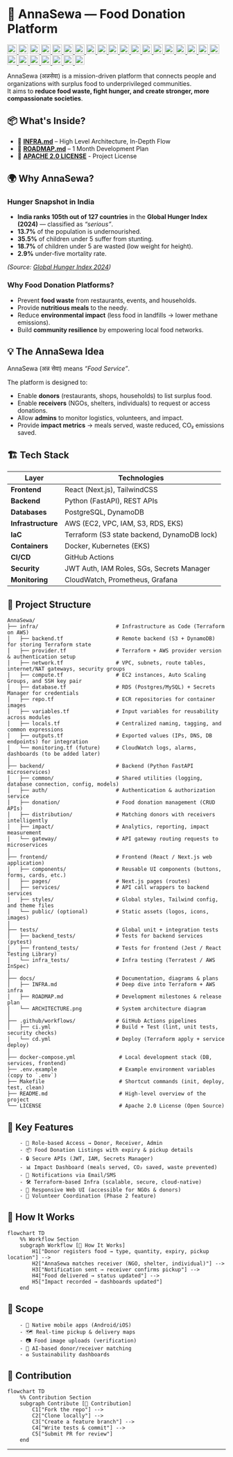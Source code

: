 # 🍲 AnnaSewa — Food Donation Platform
<p align="left">

  <!-- License -->
  <a href="https://opensource.org/licenses/Apache-2.0">
    <img src="https://img.shields.io/badge/License-Apache_2.0-blue?style=flat-square&logo=apache" alt="License" style="height:22px;">
  </a>

  <!-- Project Status -->
  <img src="https://img.shields.io/badge/Status-Active-brightgreen?style=flat-square" alt="Status" style="height:22px;">

  <!-- Contributions -->
  <a href="https://github.com/MrCh0p808/AnnaSewa?tab=readme-ov-file#-contribution">
    <img src="https://img.shields.io/badge/Contributions-Welcome-blueviolet?style=flat-square&logo=github" alt="Contributions" style="height:22px;">
  </a>

  <!-- Frontend -->
  <a href="https://react.dev/">
    <img src="https://img.shields.io/badge/Frontend-React-61DAFB?style=flat-square&logo=react&logoColor=black" alt="React" style="height:22px;">
  </a>
  <a href="https://nextjs.org/docs">
    <img src="https://img.shields.io/badge/Frontend-Next.js-000000?style=flat-square&logo=nextdotjs&logoColor=white" alt="Next.js" style="height:22px;">
  </a>
  <a href="https://tailwindcss.com/docs">
    <img src="https://img.shields.io/badge/UI-TailwindCSS-38B2AC?style=flat-square&logo=tailwindcss&logoColor=white" alt="TailwindCSS" style="height:22px;">
  </a>

  <!-- Backend -->
  <a href="https://www.python.org/doc/">
    <img src="https://img.shields.io/badge/Backend-Python-3776AB?style=flat-square&logo=python&logoColor=white" alt="Python" style="height:22px;">
  </a>
  <a href="https://fastapi.tiangolo.com/">
    <img src="https://img.shields.io/badge/API-FastAPI-009688?style=flat-square&logo=fastapi&logoColor=white" alt="FastAPI" style="height:22px;">
  </a>
  <a href="#">
    <img src="https://img.shields.io/badge/API-REST-02569B?style=flat-square&logo=apachespark&logoColor=white" alt="REST API" style="height:22px;">
  </a>
  <a href="https://jwt.io/">
    <img src="https://img.shields.io/badge/Auth-JWT-black?style=flat-square&logo=jsonwebtokens&logoColor=white" alt="JWT" style="height:22px;">
  </a>

  <!-- Databases -->
  <a href="https://www.postgresql.org/docs/">
    <img src="https://img.shields.io/badge/Database-PostgreSQL-4169E1?style=flat-square&logo=postgresql&logoColor=white" alt="PostgreSQL" style="height:22px;">
  </a>
  <a href="https://docs.aws.amazon.com/dynamodb/">
    <img src="https://img.shields.io/badge/Database-DynamoDB-4053D6?style=flat-square&logo=amazon-dynamodb&logoColor=white" alt="DynamoDB" style="height:22px;">
  </a>

  <!-- Cloud + Infra -->
  <a href="https://aws.amazon.com/">
    <img src="https://img.shields.io/badge/Cloud-AWS-FF9900?style=flat-square&logo=amazonaws&logoColor=white" alt="AWS" style="height:22px;">
  </a>
  <a href="https://docs.aws.amazon.com/ec2/">
    <img src="https://img.shields.io/badge/Compute-EC2-FF9900?style=flat-square&logo=amazonec2&logoColor=white" alt="EC2" style="height:22px;">
  </a>
  <a href="https://docs.aws.amazon.com/vpc/">
    <img src="https://img.shields.io/badge/Network-VPC-232F3E?style=flat-square&logo=amazonaws&logoColor=white" alt="VPC" style="height:22px;">
  </a>
  <a href="https://docs.aws.amazon.com/IAM/">
    <img src="https://img.shields.io/badge/Security-IAM-DD344C?style=flat-square&logo=amazonaws&logoColor=white" alt="IAM" style="height:22px;">
  </a>
  <a href="https://docs.aws.amazon.com/rds/">
    <img src="https://img.shields.io/badge/Database-RDS-527FFF?style=flat-square&logo=amazonrds&logoColor=white" alt="RDS" style="height:22px;">
  </a>
  <a href="https://docs.aws.amazon.com/eks/">
    <img src="https://img.shields.io/badge/Kubernetes-EKS-FF9900?style=flat-square&logo=amazoneks&logoColor=white" alt="EKS" style="height:22px;">
  </a>
  <a href="https://developer.hashicorp.com/terraform/docs">
    <img src="https://img.shields.io/badge/IaC-Terraform-7B42BC?style=flat-square&logo=terraform&logoColor=white" alt="Terraform" style="height:22px;">
  </a>
  <a href="https://docs.docker.com/">
    <img src="https://img.shields.io/badge/Containers-Docker-2496ED?style=flat-square&logo=docker&logoColor=white" alt="Docker" style="height:22px;">
  </a>
  <a href="https://kubernetes.io/docs/">
    <img src="https://img.shields.io/badge/Orchestration-Kubernetes-326CE5?style=flat-square&logo=kubernetes&logoColor=white" alt="Kubernetes" style="height:22px;">
  </a>
  <a href="https://docs.github.com/en/actions">
    <img src="https://img.shields.io/badge/CI%2FCD-GitHub_Actions-2088FF?style=flat-square&logo=githubactions&logoColor=white" alt="GitHub Actions" style="height:22px;">
  </a>

  <!-- Security + Secrets -->
  <a href="https://docs.aws.amazon.com/secretsmanager/">
    <img src="https://img.shields.io/badge/Secrets-Manager-232F3E?style=flat-square&logo=amazonaws&logoColor=white" alt="AWS Secrets Manager" style="height:22px;">
  </a>

  <!-- Monitoring -->
  <a href="https://docs.aws.amazon.com/cloudwatch/">
    <img src="https://img.shields.io/badge/Monitoring-CloudWatch-FF4F8B?style=flat-square&logo=amazonaws&logoColor=white" alt="CloudWatch" style="height:22px;">
  </a>
  <a href="https://prometheus.io/docs/introduction/overview/">
    <img src="https://img.shields.io/badge/Monitoring-Prometheus-E6522C?style=flat-square&logo=prometheus&logoColor=white" alt="Prometheus" style="height:22px;">
  </a>
  <a href="https://grafana.com/docs/">
    <img src="https://img.shields.io/badge/Monitoring-Grafana-F46800?style=flat-square&logo=grafana&logoColor=white" alt="Grafana" style="height:22px;">
  </a>

</p>



AnnaSewa (अन्नसेवा) is a mission-driven platform that connects people and organizations with surplus food to underprivileged communities.  
It aims to **reduce food waste, fight hunger, and create stronger, more compassionate societies**.


## 📦 What's Inside?

- 📖 **[INFRA.md](/docs/INFRA.md)** – High Level Architecture, In-Depth Flow
- 📖 **[ROADMAP.md](/docs/ROADMAP.md)** – 1 Month Development Plan 
- 📖 **[APACHE 2.0 LICENSE](./LICENSE)** - Project License

## 🌍 Why AnnaSewa?
### Hunger Snapshot in India
- **India ranks 105th out of 127 countries** in the **Global Hunger Index (2024)** — classified as *“serious”*.  
- **13.7%** of the population is undernourished.  
- **35.5%** of children under 5 suffer from stunting.  
- **18.7%** of children under 5 are wasted (low weight for height).  
- **2.9%** under-five mortality rate.  

*(Source: [Global Hunger Index 2024](https://www.globalhungerindex.org/india.html))*  


### Why Food Donation Platforms?
- Prevent **food waste** from restaurants, events, and households.  
- Provide **nutritious meals** to the needy.  
- Reduce **environmental impact** (less food in landfills → lower methane emissions).  
- Build **community resilience** by empowering local food networks.  

## 💡 The AnnaSewa Idea
AnnaSewa (अन्न सेवा) means *“Food Service”*.  

The platform is designed to:
- Enable **donors** (restaurants, shops, households) to list surplus food.  
- Enable **receivers** (NGOs, shelters, individuals) to request or access donations.  
- Allow **admins** to monitor logistics, volunteers, and impact.  
- Provide **impact metrics** → meals served, waste reduced, CO₂ emissions saved.  


## 🏗️ Tech Stack

| Layer | Technologies |
|-------|--------------|
| **Frontend** | React (Next.js), TailwindCSS |
| **Backend** | Python (FastAPI), REST APIs |
| **Databases** | PostgreSQL, DynamoDB |
| **Infrastructure** | AWS (EC2, VPC, IAM, S3, RDS, EKS) |
| **IaC** | Terraform (S3 state backend, DynamoDB lock) |
| **Containers** | Docker, Kubernetes (EKS) |
| **CI/CD** | GitHub Actions |
| **Security** | JWT Auth, IAM Roles, SGs, Secrets Manager |
| **Monitoring** | CloudWatch, Prometheus, Grafana |

## 📂 Project Structure

```text
AnnaSewa/
├── infra/                         # Infrastructure as Code (Terraform on AWS)
│   ├── backend.tf                 # Remote backend (S3 + DynamoDB) for storing Terraform state
│   ├── provider.tf                # Terraform + AWS provider version & authentication setup
│   ├── network.tf                 # VPC, subnets, route tables, internet/NAT gateways, security groups
│   ├── compute.tf                 # EC2 instances, Auto Scaling Groups, and SSH key pair
│   ├── database.tf                # RDS (Postgres/MySQL) + Secrets Manager for credentials
│   ├── repo.tf                    # ECR repositories for container images
│   ├── variables.tf               # Input variables for reusability across modules
│   ├── locals.tf                  # Centralized naming, tagging, and common expressions
│   ├── outputs.tf                 # Exported values (IPs, DNS, DB endpoints) for integration
│   └── monitoring.tf (future)     # CloudWatch logs, alarms, dashboards (to be added later)
│
├── backend/                       # Backend (Python FastAPI microservices)
│   ├── common/                    # Shared utilities (logging, database connection, config, models)
│   ├── auth/                      # Authentication & authorization service
│   ├── donation/                  # Food donation management (CRUD APIs)
│   ├── distribution/              # Matching donors with receivers intelligently
│   ├── impact/                    # Analytics, reporting, impact measurement
│   └── gateway/                   # API gateway routing requests to microservices
│
├── frontend/                      # Frontend (React / Next.js web application)
│   ├── components/                # Reusable UI components (buttons, forms, cards, etc.)
│   ├── pages/                     # Next.js pages (routes)
│   ├── services/                  # API call wrappers to backend services
│   ├── styles/                    # Global styles, Tailwind config, and theme files
│   └── public/ (optional)         # Static assets (logos, icons, images)
│
├── tests/                         # Global unit + integration tests
│   ├── backend_tests/             # Tests for backend services (pytest)
│   ├── frontend_tests/            # Tests for frontend (Jest / React Testing Library)
│   └── infra_tests/               # Infra testing (Terratest / AWS InSpec)
│
├── docs/                          # Documentation, diagrams & plans
│   ├── INFRA.md                   # Deep dive into Terraform + AWS infra
│   ├── ROADMAP.md                 # Development milestones & release plan
│   └── ARCHITECTURE.png           # System architecture diagram
│
├── .github/workflows/             # GitHub Actions pipelines
│   ├── ci.yml                     # Build + Test (lint, unit tests, security checks)
│   └── cd.yml                     # Deploy (Terraform apply + service deploy)
│
├── docker-compose.yml              # Local development stack (DB, services, frontend)
├── .env.example                    # Example environment variables (copy to `.env`)
├── Makefile                        # Shortcut commands (init, deploy, test, clean)
├── README.md                       # High-level overview of the project
└── LICENSE                         # Apache 2.0 License (Open Source)
```

## 🔑 Key Features
        - 👥 Role-based Access → Donor, Receiver, Admin
        - 📦 Food Donation Listings with expiry & pickup details
        - 🔒 Secure APIs (JWT, IAM, Secrets Manager)
        - 📊 Impact Dashboard (meals served, CO₂ saved, waste prevented)
        - 🔔 Notifications via Email/SMS
        - 🛠 Terraform-based Infra (scalable, secure, cloud-native)
        - 📱 Responsive Web UI (accessible for NGOs & donors)
        - 🤝 Volunteer Coordination (Phase 2 feature)

## 🚀 How It Works
```mermaid
flowchart TD
    %% Workflow Section
    subgraph Workflow [🚀 How It Works]
        H1["Donor registers food → type, quantity, expiry, pickup location"] -->
        H2["AnnaSewa matches receiver (NGO, shelter, individual)"] -->
        H3["Notification sent → receiver confirms pickup"] -->
        H4["Food delivered → status updated"] -->
        H5["Impact recorded → dashboards updated"]
    end
```

## 🔭 Scope
        - 📱 Native mobile apps (Android/iOS)
        - 🗺️ Real-time pickup & delivery maps
        - 📷 Food image uploads (verification)
        - 🤖 AI-based donor/receiver matching
        - ♻️ Sustainability dashboards

## 🤝 Contribution
```mermaid
flowchart TD
    %% Contribution Section
    subgraph Contribute [🤝 Contribution]
        C1["Fork the repo"] -->
        C2["Clone locally"] -->
        C3["Create a feature branch"] -->
        C4["Write tests & commit"] -->
        C5["Submit PR for review"]
    end
```
---

